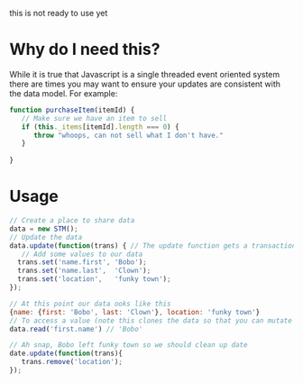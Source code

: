 this is not ready to use yet

# Why do I need this?
While it is true that Javascript is a single threaded event oriented system there are times you may want to ensure your updates are consistent with the data model.  For example:

```javascript
function purchaseItem(itemId) {
   // Make sure we have an item to sell
   if (this._items[itemId].length === 0) {
      throw "whoops, can not sell what I don't have."
   }
   
}
```


# Usage
```javascript
// Create a place to share data
data = new STM();
// Update the data
data.update(function(trans) { // The update function gets a transaction
   // Add some values to our data
  trans.set('name.first', 'Bobo');
  trans.set('name.last',  'Clown');
  trans.set('location',   'funky town');
});

// At this point our data ooks like this
{name: {first: 'Bobo', last: 'Clown'}, location: 'funky town'}
// To access a value (note this clones the data so that you can mutate as needed)
data.read('first.name') // 'Bobo'

// Ah snap, Bobo left funky town so we should clean up date
date.update(function(trans){
   trans.remove('location');
});
```